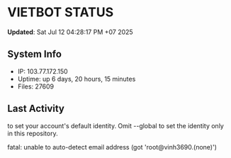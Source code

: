 # VIETBOT STATUS
**Updated**: Sat Jul 12 04:28:17 PM +07 2025

## System Info
- IP: 103.77.172.150
- Uptime: up 6 days, 20 hours, 15 minutes
- Files: 27609

## Last Activity

to set your account's default identity.
Omit --global to set the identity only in this repository.

fatal: unable to auto-detect email address (got 'root@vinh3690.(none)')
